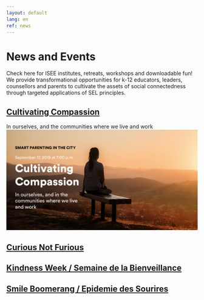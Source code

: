 ```yaml
---
layout: default
lang: en
ref: news
---
```


<div class="box">
<h1>News and Events</h1>
</div>

<div class="quote-container">
<span class="quote">
Check here for ISEE institutes, retreats, workshops and downloadable fun! We provide transformational opportunities for k-12 educators, leaders, counsellors and parents to cultivate the assets of social connectedness through targeted applications of SEL principles. 
</span>
</div>

<div class="box">
<a href="./event-cultivating-compassion.html"><h2>Cultivating Compassion</h2></a>
In ourselves, and the communities where we live and work
</div>

<div>
<a href="./event-cultivating-compassion.html">
<div class="poster">
<img src="./static/events/IESE_cultivatingcompassion.png">
</div>
</a>
</div>

<div class="box">
<a href="./event-curious-not-furious.html"><h2>Curious Not Furious</h2></a>
</div>

<div>
<a href="./event-curious-not-furious.html">
<div class="poster-excerpt" style="background-image:url('./static/events/iese-curiousnotfurious-affiche-11x17.jpg');">
</div>
</a>
</div>

<div class="box">
<a href="./event-kindness-week.html"><h2>Kindness Week / Semaine de la Bienveillance</h2></a>
</div>

<div>
<a href="./event-kindness-week.html">
<div class="poster-excerpt" style="background-image:url('./static/events/iese-kindnessweek-affiche-11x17.jpg');">
</div>
</a>
</div>

<div class="box">
<a href="./event-smile-boomerang.html"><h2>Smile Boomerang / Epidemie des Sourires</h2></a>
</div>

<div>
<a href="./event-smile-boomerang.html">
<div class="poster-excerpt" style="background-image:url('./static/events/iese-smile_boomerang-affiche-11x17-v3.jpg');">
</div>
</a>
</div>
